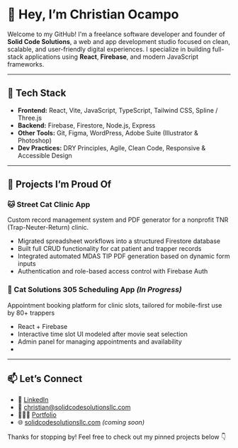 # 👋 Hey, I’m Christian Ocampo

Welcome to my GitHub! I'm a freelance software developer and founder of **Solid Code Solutions**, a web and app development studio focused on clean, scalable, and user-friendly digital experiences. I specialize in building full-stack applications using **React**, **Firebase**, and modern JavaScript frameworks.

---

## 🔧 Tech Stack

- **Frontend:** React, Vite, JavaScript, TypeScript, Tailwind CSS, Spline / Three.js
- **Backend:** Firebase, Firestore, Node.js, Express
- **Other Tools:** Git, Figma, WordPress, Adobe Suite (Illustrator & Photoshop)
- **Dev Practices:** DRY Principles, Agile, Clean Code, Responsive & Accessible Design

---

## 🚀 Projects I’m Proud Of

### 🐱 Street Cat Clinic App  
Custom record management system and PDF generator for a nonprofit TNR (Trap-Neuter-Return) clinic.  
- Migrated spreadsheet workflows into a structured Firestore database  
- Built full CRUD functionality for cat patient and trapper records  
- Integrated automated MDAS TIP PDF generation based on dynamic form inputs  
- Authentication and role-based access control with Firebase Auth  

### 📆 Cat Solutions 305 Scheduling App *(In Progress)*  
Appointment booking platform for clinic slots, tailored for mobile-first use by 80+ trappers  
- React + Firebase  
- Interactive time slot UI modeled after movie seat selection  
- Admin panel for managing appointments and availability
- 
---

## 📫 Let’s Connect

- 💼 [LinkedIn](https://www.linkedin.com/in/christianocampodev)  
- 📧 [christian@solidcodesolutionsllc.com](mailto:christian@solidcodesolutionsllc.com)
- 🙋🏻‍♂️ [Portfolio](https://christianocampo.com/)
- 🌐 [solidcodesolutionsllc.com](https://solidcodesolutionsllc.com) *(coming soon)*  

Thanks for stopping by! Feel free to check out my pinned projects below 👇  
